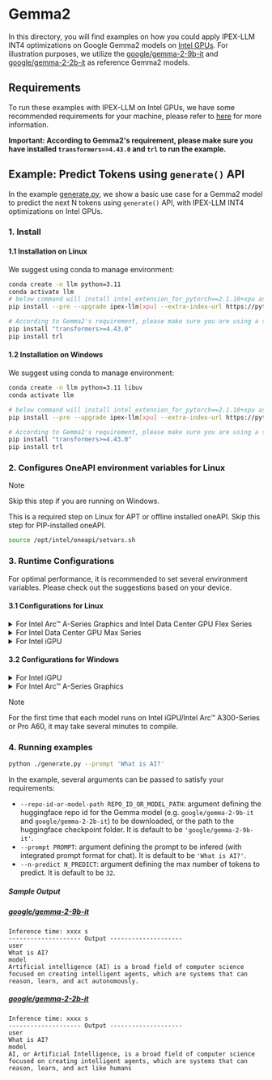 # Gemma2
In this directory, you will find examples on how you could apply IPEX-LLM INT4 optimizations on Google Gemma2 models on [Intel GPUs](../../../README.md). For illustration purposes, we utilize the [google/gemma-2-9b-it](https://huggingface.co/google/gemma-2-9b-it) and [google/gemma-2-2b-it](https://huggingface.co/google/gemma-2-2b-it) as reference Gemma2 models.

## Requirements
To run these examples with IPEX-LLM on Intel GPUs, we have some recommended requirements for your machine, please refer to [here](../../../README.md#requirements) for more information.

**Important: According to Gemma2's requirement, please make sure you have installed `transformers==4.43.0` and `trl` to run the example.**

## Example: Predict Tokens using `generate()` API
In the example [generate.py](./generate.py), we show a basic use case for a Gemma2 model to predict the next N tokens using `generate()` API, with IPEX-LLM INT4 optimizations on Intel GPUs.
### 1. Install
#### 1.1 Installation on Linux
We suggest using conda to manage environment:
```bash
conda create -n llm python=3.11
conda activate llm
# below command will install intel_extension_for_pytorch==2.1.10+xpu as default
pip install --pre --upgrade ipex-llm[xpu] --extra-index-url https://pytorch-extension.intel.com/release-whl/stable/xpu/us/

# According to Gemma2's requirement, please make sure you are using a stable version of Transformers, 4.43.0 or newer.
pip install "transformers>=4.43.0"
pip install trl
```

#### 1.2 Installation on Windows
We suggest using conda to manage environment:
```bash
conda create -n llm python=3.11 libuv
conda activate llm

# below command will install intel_extension_for_pytorch==2.1.10+xpu as default
pip install --pre --upgrade ipex-llm[xpu] --extra-index-url https://pytorch-extension.intel.com/release-whl/stable/xpu/us/

# According to Gemma2's requirement, please make sure you are using a stable version of Transformers, 4.43.0 or newer.
pip install "transformers>=4.43.0"
pip install trl
```

### 2. Configures OneAPI environment variables for Linux

> [!NOTE]
> Skip this step if you are running on Windows.

This is a required step on Linux for APT or offline installed oneAPI. Skip this step for PIP-installed oneAPI.

```bash
source /opt/intel/oneapi/setvars.sh
```

### 3. Runtime Configurations
For optimal performance, it is recommended to set several environment variables. Please check out the suggestions based on your device.
#### 3.1 Configurations for Linux
<details>

<summary>For Intel Arc™ A-Series Graphics and Intel Data Center GPU Flex Series</summary>

```bash
export USE_XETLA=OFF
export SYCL_PI_LEVEL_ZERO_USE_IMMEDIATE_COMMANDLISTS=1
export SYCL_CACHE_PERSISTENT=1
```

</details>

<details>

<summary>For Intel Data Center GPU Max Series</summary>

```bash
export LD_PRELOAD=${LD_PRELOAD}:${CONDA_PREFIX}/lib/libtcmalloc.so
export SYCL_PI_LEVEL_ZERO_USE_IMMEDIATE_COMMANDLISTS=1
export SYCL_CACHE_PERSISTENT=1
export ENABLE_SDP_FUSION=1
```
> Note: Please note that `libtcmalloc.so` can be installed by `conda install -c conda-forge -y gperftools=2.10`.
</details>

<details>

<summary>For Intel iGPU</summary>

```bash
export SYCL_CACHE_PERSISTENT=1
export BIGDL_LLM_XMX_DISABLED=1
```

</details>

#### 3.2 Configurations for Windows
<details>

<summary>For Intel iGPU</summary>

```cmd
set SYCL_CACHE_PERSISTENT=1
set BIGDL_LLM_XMX_DISABLED=1
```

</details>

<details>

<summary>For Intel Arc™ A-Series Graphics</summary>

```cmd
set SYCL_CACHE_PERSISTENT=1
```

</details>

> [!NOTE]
> For the first time that each model runs on Intel iGPU/Intel Arc™ A300-Series or Pro A60, it may take several minutes to compile.
### 4. Running examples

```bash
python ./generate.py --prompt 'What is AI?'
```

In the example, several arguments can be passed to satisfy your requirements:

- `--repo-id-or-model-path REPO_ID_OR_MODEL_PATH`: argument defining the huggingface repo id for the Gemma model (e.g. `google/gemma-2-9b-it` and `google/gemma-2-2b-it`) to be downloaded, or the path to the huggingface checkpoint folder. It is default to be `'google/gemma-2-9b-it'`.
- `--prompt PROMPT`: argument defining the prompt to be infered (with integrated prompt format for chat). It is default to be `'What is AI?'`.
- `--n-predict N_PREDICT`: argument defining the max number of tokens to predict. It is default to be `32`.

##### Sample Output
##### [google/gemma-2-9b-it](https://huggingface.co/google/gemma-2-9b-it)
```log
Inference time: xxxx s
-------------------- Output --------------------
user
What is AI?
model
Artificial intelligence (AI) is a broad field of computer science focused on creating intelligent agents, which are systems that can reason, learn, and act autonomously.
```

##### [google/gemma-2-2b-it](https://huggingface.co/google/gemma-2-2b-it)
```log
Inference time: xxxx s
-------------------- Output --------------------
user
What is AI?
model
AI, or Artificial Intelligence, is a broad field of computer science focused on creating intelligent agents, which are systems that can reason, learn, and act like humans
```
